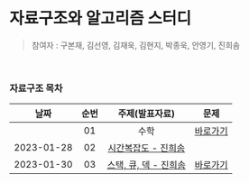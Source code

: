 # 자료구조와 알고리즘 스터디
> 참여자 : 구본재, 김선영, 김재욱, 김현지, 박종욱, 안영기, 진희솜

<br />

###  자료구조 목차
|날짜       | 순번   |주제(발표자료)       |문제     |
| :-----:  | :-----:|:-----:              |:-----: |
|           | 01     |수학                 | [바로가기](https://github.com/Maker-H/GroupStudy_Algo_Log/tree/master/01_%EC%88%98%ED%95%99_%EC%A0%95%EC%88%98%EB%A1%A0_%EC%A1%B0%ED%95%A9%EB%A1%A0)|
|2023-01-28| 02|[시간복잡도 - 진희솜](https://github.com/Maker-H/GroupStudy_Algo_Log/tree/master/00_%EB%B0%9C%ED%91%9C/01_%EC%8B%9C%EA%B0%84%EB%B3%B5%EC%9E%A1%EB%8F%84_230128)|
|2023-01-30|03|[스택, 큐, 덱 - 진희솜](https://github.com/Maker-H/GroupStudy_Algo_Log/tree/master/00_%EB%B0%9C%ED%91%9C/02_%EC%8A%A4%ED%83%9D_%ED%81%90_%EB%8D%B1_230130)|[바로가기](https://github.com/Maker-H/GroupStudy_Algo_Log/tree/master/01_%EB%AC%B8%EC%A0%9C/02_%EC%8A%A4%ED%83%9D_%ED%81%90_%EB%8D%B1)|

